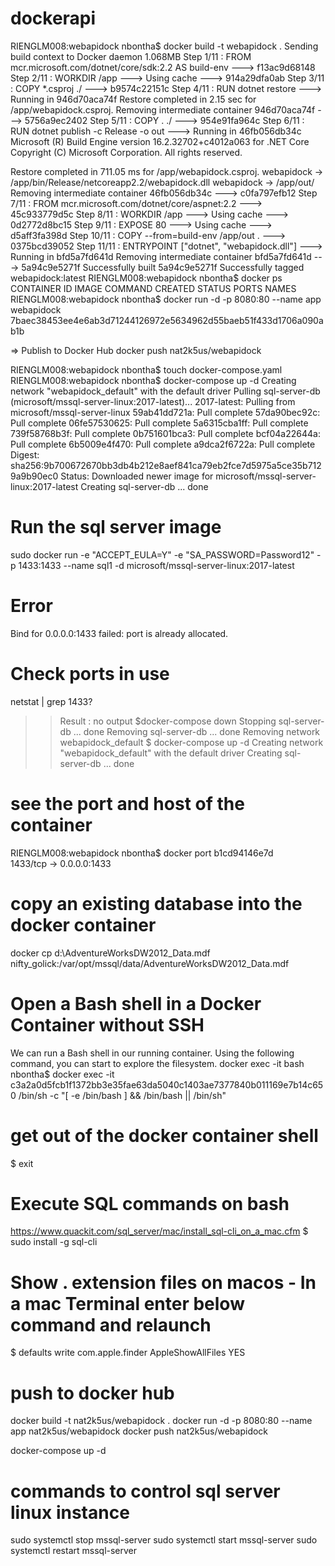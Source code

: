 # dockerapi
RIENGLM008:webapidock nbontha$ docker build -t webapidock .
Sending build context to Docker daemon  1.068MB
Step 1/11 : FROM mcr.microsoft.com/dotnet/core/sdk:2.2 AS build-env
 ---> f13ac9d68148
Step 2/11 : WORKDIR /app
 ---> Using cache
 ---> 914a29dfa0ab
Step 3/11 : COPY *.csproj ./
 ---> b9574c22151c
Step 4/11 : RUN dotnet restore
 ---> Running in 946d70aca74f
  Restore completed in 2.15 sec for /app/webapidock.csproj.
Removing intermediate container 946d70aca74f
 ---> 5756a9ec2402
Step 5/11 : COPY . ./
 ---> 954e91fa964c
Step 6/11 : RUN dotnet publish -c Release -o out
 ---> Running in 46fb056db34c
Microsoft (R) Build Engine version 16.2.32702+c4012a063 for .NET Core
Copyright (C) Microsoft Corporation. All rights reserved.

  Restore completed in 711.05 ms for /app/webapidock.csproj.
  webapidock -> /app/bin/Release/netcoreapp2.2/webapidock.dll
  webapidock -> /app/out/
Removing intermediate container 46fb056db34c
 ---> c0fa797efb12
Step 7/11 : FROM mcr.microsoft.com/dotnet/core/aspnet:2.2
 ---> 45c933779d5c
Step 8/11 : WORKDIR /app
 ---> Using cache
 ---> 0d2772d8bc15
Step 9/11 : EXPOSE 80
 ---> Using cache
 ---> d5aff3fa398d
Step 10/11 : COPY --from=build-env /app/out .
 ---> 0375bcd39052
Step 11/11 : ENTRYPOINT ["dotnet", "webapidock.dll"]
 ---> Running in bfd5a7fd641d
Removing intermediate container bfd5a7fd641d
 ---> 5a94c9e5271f
Successfully built 5a94c9e5271f
Successfully tagged webapidock:latest
RIENGLM008:webapidock nbontha$ docker ps
CONTAINER ID        IMAGE               COMMAND             CREATED             STATUS              PORTS               NAMES
RIENGLM008:webapidock nbontha$ docker run -d -p 8080:80 --name app webapidock
7baec38453ee4e6ab3d71244126972e5634962d55baeb51f433d1706a090ab1b

=> Publish to Docker Hub
docker push nat2k5us/webapidock

RIENGLM008:webapidock nbontha$ touch docker-compose.yaml
RIENGLM008:webapidock nbontha$ docker-compose up -d
Creating network "webapidock_default" with the default driver
Pulling sql-server-db (microsoft/mssql-server-linux:2017-latest)...
2017-latest: Pulling from microsoft/mssql-server-linux
59ab41dd721a: Pull complete
57da90bec92c: Pull complete
06fe57530625: Pull complete
5a6315cba1ff: Pull complete
739f58768b3f: Pull complete
0b751601bca3: Pull complete
bcf04a22644a: Pull complete
6b5009e4f470: Pull complete
a9dca2f6722a: Pull complete
Digest: sha256:9b700672670bb3db4b212e8aef841ca79eb2fce7d5975a5ce35b7129a9b90ec0
Status: Downloaded newer image for microsoft/mssql-server-linux:2017-latest
Creating sql-server-db ... done

# Run the sql server image
sudo docker run -e "ACCEPT_EULA=Y" -e "SA_PASSWORD=Password12" -p 1433:1433 --name sql1 -d microsoft/mssql-server-linux:2017-latest
# Error
Bind for 0.0.0.0:1433 failed: port is already allocated.
# Check ports in use
netstat | grep 1433?
>> Result : no output
$docker-compose down
Stopping sql-server-db ... done
Removing sql-server-db ... done
Removing network webapidock_default
$ docker-compose up -d
Creating network "webapidock_default" with the default driver
Creating sql-server-db ... done
# see the port and host of the container
RIENGLM008:webapidock nbontha$ docker port b1cd94146e7d     
1433/tcp -> 0.0.0.0:1433

# copy an existing database into the docker container
docker cp d:\AdventureWorksDW2012_Data.mdf nifty_golick:/var/opt/mssql/data/AdventureWorksDW2012_Data.mdf

# Open a Bash shell in a Docker Container without SSH
We can run a Bash shell in our running container. Using the following command, you can start to explore the filesystem.
docker exec -it <name> bash
nbontha$ docker exec -it c3a2a0d5fcb1f1372bb3e35fae63da5040c1403ae7377840b011169e7b14c650 /bin/sh -c "[ -e /bin/bash ] && /bin/bash || /bin/sh"
# get out of the docker container shell
$ exit

# Execute SQL commands on bash 
https://www.quackit.com/sql_server/mac/install_sql-cli_on_a_mac.cfm
$ sudo install -g sql-cli

# Show . extension files on macos - In a mac Terminal enter below command and relaunch
$ defaults write com.apple.finder AppleShowAllFiles YES

# push to docker hub
docker build -t nat2k5us/webapidock .
docker run -d -p 8080:80 --name app nat2k5us/webapidock
docker push nat2k5us/webapidock

docker-compose up -d

# commands to control sql server linux instance
sudo systemctl stop mssql-server
sudo systemctl start mssql-server
sudo systemctl restart mssql-server
